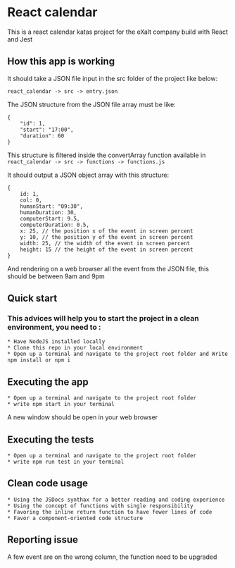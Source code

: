 # React calendar

This is a react calendar katas project for the eXalt company build with React and Jest

## How this app is working

It should take a JSON file input in the src folder of the project like below:

`react_calendar -> src -> entry.json `

The JSON structure from the JSON file array must be like:

```
{
    "id": 1,
    "start": "17:00",
    "duration": 60
}
```

This structure is filtered inside the convertArray function available in `react_calendar -> src -> functions -> functions.js`

It should output a JSON object array with this structure:

```
{
    id: 1,
    col: 0,
    humanStart: "09:30",
    humanDuration: 30,
    computerStart: 9.5,
    computerDuration: 0.5,
    x: 25, // the position x of the event in screen percent
    y: 10, // the position y of the event in screen percent
    width: 25, // the width of the event in screen percent
    height: 15 // the height of the event in screen percent
}
```

And rendering on a web browser all the event from the JSON file, this should be between 9am and 9pm

## Quick start

### This advices will help you to start the project in a clean environment, you need to :

    * Have NodeJS installed locally
    * Clone this repo in your local environment
    * Open up a terminal and navigate to the project root folder and Write npm install or npm i

## Executing the app

    * Open up a terminal and navigate to the project root folder
    * write npm start in your terminal

A new window should be open in your web browser

## Executing the tests

    * Open up a terminal and navigate to the project root folder
    * write npm run test in your terminal

## Clean code usage

    * Using the JSDocs synthax for a better reading and coding experience
    * Using the concept of functions with single responsibility
    * Favoring the inline return function to have fewer lines of code
    * Favor a component-oriented code structure

## Reporting issue

A few event are on the wrong column, the function need to be upgraded
